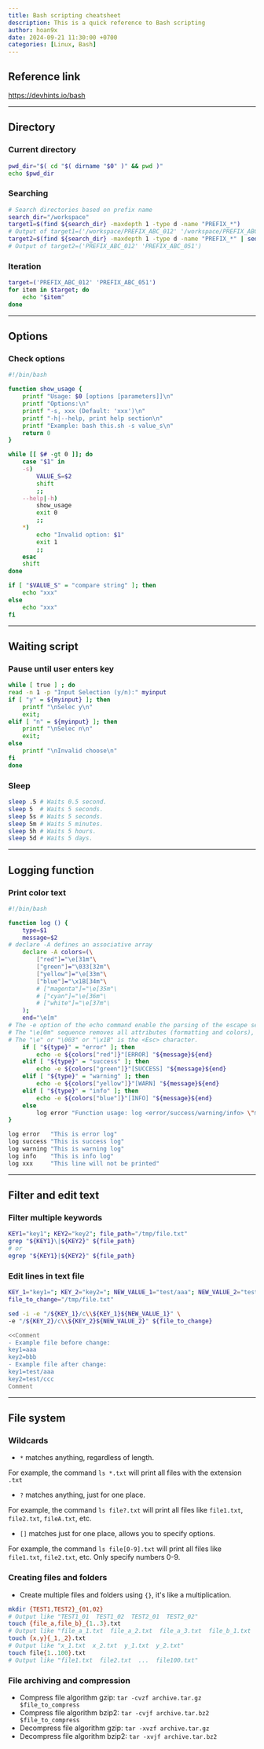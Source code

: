 ```yaml
---
title: Bash scripting cheatsheet
description: This is a quick reference to Bash scripting
author: hoan9x
date: 2024-09-21 11:30:00 +0700
categories: [Linux, Bash]
---
```


## **Reference link**

<https://devhints.io/bash>

---

## **Directory**

### **Current directory**

```bash
pwd_dir="$( cd "$( dirname "$0" )" && pwd )"
echo $pwd_dir
```

### **Searching**

```bash
# Search directories based on prefix name
search_dir="/workspace"
target1=$(find ${search_dir} -maxdepth 1 -type d -name "PREFIX_*")
# Output of target1=('/workspace/PREFIX_ABC_012' '/workspace/PREFIX_ABC_051')
target2=$(find ${search_dir} -maxdepth 1 -type d -name "PREFIX_*" | sed 's!^.*/!!')
# Output of target2=('PREFIX_ABC_012' 'PREFIX_ABC_051')
```

### **Iteration**

```bash
target=('PREFIX_ABC_012' 'PREFIX_ABC_051')
for item in $target; do
    echo "$item"
done
```

---

## **Options**

### **Check options**

```bash
#!/bin/bash

function show_usage {
    printf "Usage: $0 [options [parameters]]\n"
    printf "Options:\n"
    printf "-s, xxx (Default: 'xxx')\n"
    printf "-h|--help, print help section\n"
    printf "Example: bash this.sh -s value_s\n"
    return 0
}

while [[ $# -gt 0 ]]; do
    case "$1" in
    -s)
        VALUE_S=$2
        shift
        ;;
    --help|-h)
        show_usage
        exit 0
        ;;
    *)
        echo "Invalid option: $1"
        exit 1
        ;;
    esac
    shift
done

if [ "$VALUE_S" = "compare string" ]; then
    echo "xxx"
else
    echo "xxx"
fi
```

---

## **Waiting script**

### **Pause until user enters key**

```bash
while [ true ] ; do
read -n 1 -p "Input Selection (y/n):" myinput
if [ "y" = ${myinput} ]; then
    printf "\nSelec y\n"
    exit;
elif [ "n" = ${myinput} ]; then
    printf "\nSelec n\n"
    exit;
else
    printf "\nInvalid choose\n"
fi
done
```

### **Sleep**

```bash
sleep .5 # Waits 0.5 second.
sleep 5  # Waits 5 seconds.
sleep 5s # Waits 5 seconds.
sleep 5m # Waits 5 minutes.
sleep 5h # Waits 5 hours.
sleep 5d # Waits 5 days.
```

---

## **Logging function**

### **Print color text**

```bash
#!/bin/bash

function log () {
    type=$1
    message=$2
# declare -A defines an associative array
    declare -A colors=(\
        ["red"]="\e[31m"\
        ["green"]="\033[32m"\
        ["yellow"]="\e[33m"\
        ["blue"]="\x1B[34m"\
        # ["magenta"]="\e[35m"\
        # ["cyan"]="\e[36m"\
        # ["white"]="\e[37m"\
    );
    end="\e[m"
# The -e option of the echo command enable the parsing of the escape sequences.
# The "\e[0m" sequence removes all attributes (formatting and colors), add it at the end of each colored text.
# The "\e" or "\003" or "\x1B" is the <Esc> character.
    if [ "${type}" = "error" ]; then
        echo -e ${colors["red"]}"[ERROR] "${message}${end}
    elif [ "${type}" = "success" ]; then
        echo -e ${colors["green"]}"[SUCCESS] "${message}${end}
    elif [ "${type}" = "warning" ]; then
        echo -e ${colors["yellow"]}"[WARN] "${message}${end}
    elif [ "${type}" = "info" ]; then
        echo -e ${colors["blue"]}"[INFO] "${message}${end}
    else
        log error "Function usage: log <error/success/warning/info> \"message\""
}

log error   "This is error log"
log success "This is success log"
log warning "This is warning log"
log info    "This is info log"
log xxx     "This line will not be printed"
```

---

## **Filter and edit text**

### **Filter multiple keywords**

```bash
KEY1="key1"; KEY2="key2"; file_path="/tmp/file.txt"
grep "${KEY1}\|${KEY2}" ${file_path}
# or
egrep "${KEY1}|${KEY2}" ${file_path}
```

### **Edit lines in text file**

```bash
KEY_1="key1="; KEY_2="key2="; NEW_VALUE_1="test/aaa"; NEW_VALUE_2="test/ccc"
file_to_change="/tmp/file.txt"

sed -i -e "/${KEY_1}/c\\${KEY_1}${NEW_VALUE_1}" \
-e "/${KEY_2}/c\\${KEY_2}${NEW_VALUE_2}" ${file_to_change}

<<Comment
- Example file before change:
key1=aaa
key2=bbb
- Example file after change:
key1=test/aaa
key2=test/ccc
Comment
```

---

## **File system**

### **Wildcards**

- `*` matches anything, regardless of length.

For example, the command `ls *.txt` will print all files with the extension `.txt`

- `?` matches anything, just for one place.

For example, the command `ls file?.txt` will print all files like `file1.txt`, `file2.txt`, `fileA.txt`, etc.

- `[]` matches just for one place, allows you to specify options.

For example, the command `ls file[0-9].txt` will print all files like `file1.txt`, `file2.txt`, etc. Only specify numbers 0-9.

### **Creating files and folders**

- Create multiple files and folders using `{}`, it's like a multiplication.

```bash
mkdir {TEST1,TEST2}_{01,02}
# Output like "TEST1_01  TEST1_02  TEST2_01  TEST2_02"
touch {file_a,file_b}_{1..3}.txt
# Output like "file_a_1.txt  file_a_2.txt  file_a_3.txt  file_b_1.txt  file_b_2.txt  file_b_3.txt"
touch {x,y}{_1,_2}.txt
# Output like "x_1.txt  x_2.txt  y_1.txt  y_2.txt"
touch file{1..100}.txt
# Output like "file1.txt  file2.txt  ...  file100.txt"
```

### **File archiving and compression**

- Compress file algorithm gzip: `tar -cvzf archive.tar.gz $file_to_compress`
- Compress file algorithm bzip2: `tar -cvjf archive.tar.bz2 $file_to_compress`
- Decompress file algorithm gzip: `tar -xvzf archive.tar.gz`
- Decompress file algorithm bzip2: `tar -xvjf archive.tar.bz2`
